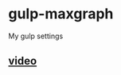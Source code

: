 # gulp-maxgraph
My gulp settings

## [video](https://www.youtube.com/watch?v=Hc5ivLLxV4Q&feature=emb_logo&ab_channel=MaxGraph-c%D0%B0%D0%B9%D1%82%D1%8B%D0%BA%D0%B0%D0%BA%D1%81%D1%82%D1%80%D0%B0%D1%81%D1%82%D1%8C)
